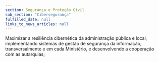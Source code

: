 ```yaml
---
section: Segurança e Proteção Civil
sub_section: "Cibersegurança"
fulfilled_date: null
links_to_news_articles: null
---
```


Maximizar a resiliência cibernética da administração pública e local, implementando sistemas de gestão de segurança da informação, transversalmente e em cada Ministério, e desenvolvendo a cooperação com as autarquias;